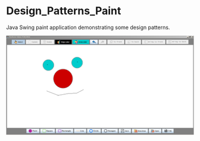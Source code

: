 # Design_Patterns_Paint
Java Swing paint application demonstrating some design patterns.


![Screenshot](https://github.com/Vukan-Markovic/Design_Patterns_Paint/blob/master/screenshot.png)
